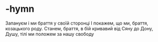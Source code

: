 # -hymn

Запануєм і ми браття у своїй сторонці
І покажем, що ми, браття, козацького роду. 
Станем, браття, в бій кривавий від Сяну до Дону,
Душу, тілі ми положем за нашу свободу
